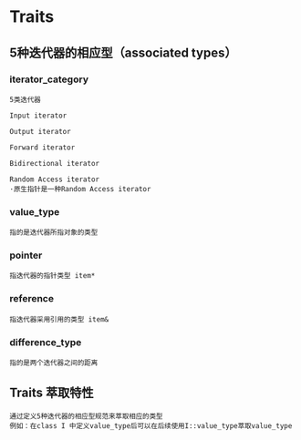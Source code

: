 # Traits
## 5种迭代器的相应型（associated types）
### iterator_category
    5类迭代器

    Input iterator

    Output iterator

    Forward iterator

    Bidirectional iterator

    Random Access iterator
    ·原生指针是一种Random Access iterator

### value_type
    指的是迭代器所指对象的类型
### pointer
    指迭代器的指针类型 item*
### reference
    指迭代器采用引用的类型 item&
### difference_type
    指的是两个迭代器之间的距离
## Traits 萃取特性
    通过定义5种迭代器的相应型规范来萃取相应的类型
    例如：在class I 中定义value_type后可以在后续使用I::value_type萃取value_type